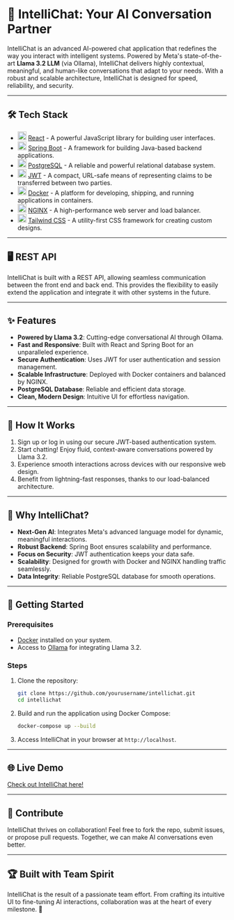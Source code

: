 # 🤖 IntelliChat: Your AI Conversation Partner  

IntelliChat is an advanced AI-powered chat application that redefines the way you interact with intelligent systems. Powered by Meta's state-of-the-art **Llama 3.2 LLM** (via Ollama), IntelliChat delivers highly contextual, meaningful, and human-like conversations that adapt to your needs. With a robust and scalable architecture, IntelliChat is designed for speed, reliability, and security.

---

## 🛠️ Tech Stack

- <img src="https://img.icons8.com/?size=100&id=wPohyHO_qO1a&format=png&color=000000" height="20"/> [React](https://react.dev/) - A powerful JavaScript library for building user interfaces.
- <img src="https://img.icons8.com/?size=100&id=90519&format=png&color=000000" height="20"/> [Spring Boot](https://spring.io/projects/spring-boot) - A framework for building Java-based backend applications.
- <img src="https://img.icons8.com/?size=100&id=38561&format=png&color=000000" height="20"/> [PostgreSQL](https://www.postgresql.org/) - A reliable and powerful relational database system.
- <img src="https://img.icons8.com/?size=100&id=rHpveptSuwDz&format=png&color=000000" height="20"/> [JWT](https://jwt.io/) - A compact, URL-safe means of representing claims to be transferred between two parties.
- <img src="https://cdn4.iconfinder.com/data/icons/logos-and-brands/512/97_Docker_logo_logos-512.png" height="20"/> [Docker](https://www.docker.com/) - A platform for developing, shipping, and running applications in containers.
- <img src="https://img.icons8.com/?size=100&id=t2x6DtCn5Zzx&format=png&color=000000" height="20"/> [NGINX](https://www.nginx.com/) - A high-performance web server and load balancer.
- <img src="https://img.icons8.com/?size=100&id=4PiNHtUJVbLs&format=png&color=000000" height="20"/> [Tailwind CSS](https://tailwindcss.com/) - A utility-first CSS framework for creating custom designs.

---

## 🖥️ REST API

IntelliChat is built with a REST API, allowing seamless communication between the front end and back end. This provides the flexibility to easily extend the application and integrate it with other systems in the future.

---

## ✨ Features

- **Powered by Llama 3.2**: Cutting-edge conversational AI through Ollama.
- **Fast and Responsive**: Built with React and Spring Boot for an unparalleled experience.
- **Secure Authentication**: Uses JWT for user authentication and session management.
- **Scalable Infrastructure**: Deployed with Docker containers and balanced by NGINX.
- **PostgreSQL Database**: Reliable and efficient data storage.
- **Clean, Modern Design**: Intuitive UI for effortless navigation.

---

## 🔢 How It Works

1. Sign up or log in using our secure JWT-based authentication system.
2. Start chatting! Enjoy fluid, context-aware conversations powered by Llama 3.2.
3. Experience smooth interactions across devices with our responsive web design.
4. Benefit from lightning-fast responses, thanks to our load-balanced architecture.

---

## 🎯 Why IntelliChat?

- **Next-Gen AI**: Integrates Meta's advanced language model for dynamic, meaningful interactions.
- **Robust Backend**: Spring Boot ensures scalability and performance.
- **Focus on Security**: JWT authentication keeps your data safe.
- **Scalability**: Designed for growth with Docker and NGINX handling traffic seamlessly.
- **Data Integrity**: Reliable PostgreSQL database for smooth operations.

---

## 🚀 Getting Started

### Prerequisites

- [Docker](https://www.docker.com/) installed on your system.
- Access to [Ollama](https://ollama.com/) for integrating Llama 3.2.

### Steps

1. Clone the repository:
   ```bash
   git clone https://github.com/yourusername/intellichat.git
   cd intellichat
   ```
2. Build and run the application using Docker Compose:
   ```bash
   docker-compose up --build
   ```
3. Access IntelliChat in your browser at `http://localhost`.

---

## 🌐 Live Demo

[Check out IntelliChat here!](https://intelli-chat-frontend.vercel.app/)

---

## 🙌 Contribute

IntelliChat thrives on collaboration! Feel free to fork the repo, submit issues, or propose pull requests. Together, we can make AI conversations even better.

---

## 🏆 Built with Team Spirit

IntelliChat is the result of a passionate team effort. From crafting its intuitive UI to fine-tuning AI interactions, collaboration was at the heart of every milestone. 🚀


